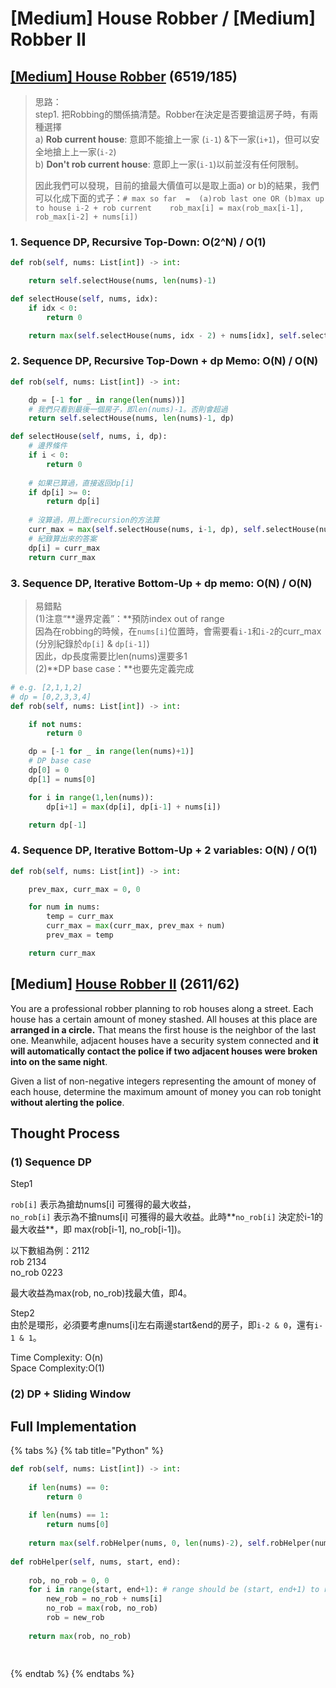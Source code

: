 # \[Medium\] House Robber / \[Medium\] Robber II

## [\[Medium\] House Robber](https://leetcode.com/problems/house-robber/)         \(6519/185\)



> 思路：  
> step1. 把Robbing的關係搞清楚。Robber在決定是否要搶這房子時，有兩種選擇   
> a\) **Rob current house**: 意即不能搶上一家 \(`i-1`\) &下一家\(`i+1`\)，但可以安全地搶上上一家\(`i-2`\)  
> b\) **Don't rob current house**: 意即上一家\(`i-1`\)以前並沒有任何限制。  
>   
> 因此我們可以發現，目前的搶最大價值可以是取上面a\) or b\)的結果，我們可以化成下面的式子：`# max so far  =  (a)rob last one OR (b)max up to house i-2 + rob current   
>    rob_max[i] = max(rob_max[i-1], rob_max[i-2] + nums[i])`

### 1. Sequence DP, Recursive Top-Down: O\(2^N\) / O\(1\)

```python
def rob(self, nums: List[int]) -> int: 

    return self.selectHouse(nums, len(nums)-1)

def selectHouse(self, nums, idx):
    if idx < 0:
        return 0

    return max(self.selectHouse(nums, idx - 2) + nums[idx], self.selectHouse(nums, idx - 1))
```

### 2. Sequence DP, Recursive Top-Down + dp Memo: O\(N\) / O\(N\)

```python
def rob(self, nums: List[int]) -> int:

    dp = [-1 for _ in range(len(nums))]
    # 我們只看到最後一個房子，即len(nums)-1。否則會超過
    return self.selectHouse(nums, len(nums)-1, dp)

def selectHouse(self, nums, i, dp):
    # 邊界條件
    if i < 0:
        return 0
        
    # 如果已算過，直接返回dp[i]
    if dp[i] >= 0:
        return dp[i]
        
    # 沒算過，用上面recursion的方法算
    curr_max = max(self.selectHouse(nums, i-1, dp), self.selectHouse(nums, i-2, dp) + nums[i])
    # 紀錄算出來的答案
    dp[i] = curr_max
    return curr_max
```

### 3. Sequence DP, Iterative Bottom-Up + dp memo: O\(N\) / O\(N\)

> 易錯點  
> \(1\)注意“**邊界定義”：**預防index out of range  
> 因為在robbing的時候，在`nums[i]`位置時，會需要看`i-1`和`i-2`的curr\_max \(分別紀錄於`dp[i]` & `dp[i-1]`\)  
> 因此，dp長度需要比len\(nums\)還要多1  
> \(2\)**DP base case：**也要先定義完成

```python
# e.g. [2,1,1,2]
# dp = [0,2,3,3,4]
def rob(self, nums: List[int]) -> int:

    if not nums:
        return 0

    dp = [-1 for _ in range(len(nums)+1)]
    # DP base case
    dp[0] = 0
    dp[1] = nums[0]

    for i in range(1,len(nums)):
        dp[i+1] = max(dp[i], dp[i-1] + nums[i])

    return dp[-1]
```

### 4. Sequence DP, Iterative Bottom-Up + 2 variables: O\(N\) / O\(1\)

```python
def rob(self, nums: List[int]) -> int:

    prev_max, curr_max = 0, 0

    for num in nums:
        temp = curr_max
        curr_max = max(curr_max, prev_max + num)
        prev_max = temp

    return curr_max
```

## \[Medium\] [House Robber II](https://leetcode.com/problems/house-robber-ii/)       \(2611/62\)

You are a professional robber planning to rob houses along a street. Each house has a certain amount of money stashed. All houses at this place are **arranged in a circle.** That means the first house is the neighbor of the last one. Meanwhile, adjacent houses have a security system connected and **it will automatically contact the police if two adjacent houses were broken into on the same night**.

Given a list of non-negative integers representing the amount of money of each house, determine the maximum amount of money you can rob tonight **without alerting the police**.

## Thought Process

### \(1\) Sequence DP

Step1

`rob[i]` 表示為搶劫nums\[i\] 可獲得的最大收益，  
`no_rob[i]` 表示為不搶nums\[i\] 可獲得的最大收益。此時**`no_rob[i]` 決定於i-1的最大收益**，即 max\(rob\[i-1\], no\_rob\[i-1\]\)。  
  
以下數組為例：2112  
                     rob 2134  
               no\_rob 0223  
  
最大收益為max\(rob, no\_rob\)找最大值，即4。  
  
Step2  
由於是環形，必須要考慮nums\[i\]左右兩邊start&end的房子，即`i-2 & 0`，還有`i-1 & 1`。  
  
Time Complexity: O\(n\)  
Space Complexity:O\(1\)

### \(2\) DP + Sliding Window

## Full Implementation

{% tabs %}
{% tab title="Python" %}
```python
def rob(self, nums: List[int]) -> int:
    
    if len(nums) == 0:
        return 0
    
    if len(nums) == 1:
        return nums[0]
    
    return max(self.robHelper(nums, 0, len(nums)-2), self.robHelper(nums, 1, len(nums)-1)
    
def robHelper(self, nums, start, end):
    
    rob, no_rob = 0, 0
    for i in range(start, end+1): # range should be (start, end+1) to represent circle
        new_rob = no_rob + nums[i]
        no_rob = max(rob, no_rob)
        rob = new_rob
    
    return max(rob, no_rob)
    
    
```
{% endtab %}
{% endtabs %}

